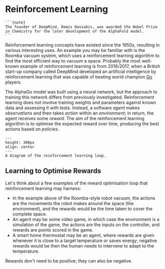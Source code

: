 # Reinforcement Learning

````{margin}
```{note}
The founder of DeepMind, Demis Hassabis, was awarded the Nobel Prize in Chemistry for the later development of the AlphaFold model.
```
````
Reinforcement learning concepts have existed since the 1950s, resulting in various interesting uses. 
An example you may be familiar with is the Roomba vacuum system, which uses a reinforcement learning algorithm to find the most efficient way to vacuum a space. 
Probably the most well-known example of reinforcement learning is from 2016/2017, when a British start-up company called DeepMind developed an artificial intelligence by reinforcement learning that was capable of beating world champion [Go](https://en.wikipedia.org/wiki/Go_(game)) players. 

The AlphaGo model was built using a neural network, but the approach to training this network differs from previously investigated. 
Reinforcement learning does not involve training weights and parameters against known data and assessing it with tests. 
Instead, a software *agent* makes *observations* and then takes *action* within an *environment*; in return, the agent receives some *reward*.
The aim of the reinforcement learning algorithm is to optimise the expected reward over time, producing the best actions based on *policies*. 

```{figure} ./../images/reinforcement-learning.png
---
height: 300px
align: center
---
A diagram of the reinforcement learning loop.
```

## Learning to Optimise Rewards

Let's think about a few examples of the reward optimisation loop that reinforcement learning may harness: 
- In the example above of the Roomba-style robot vacuum, the actions are the movements the robot makes around the space (the environment), and the rewards would be the time taken to cover the complete space. 
- An agent may be some video game, in which case the environment is a simulation of the game, the actions are the inputs on the controller, and rewards are points scored in the game. 
- A smart home thermostat may be an agent, where rewards are given whenever it is close to a target temperature or saves energy; negative rewards would be then the human needs to intervene to adapt to the temperature. 

Rewards don't need to be positive; they can also be negative. 
